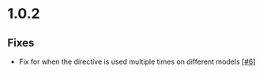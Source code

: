 # 1.0.2

## Fixes

* Fix for when the directive is used multiple times on different models [[#6](https://github.com/multimeric/AmplifyCountDirective/issues/6)]